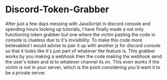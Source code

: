 # Discord-Token-Grabber

After just a few days messing with JavaScript in discord console and spending hours looking up tutorials, I have finally made a not only functioning token grabber but one where the victim pasting the code in console is clueless due to it's invisibility.
To make this code more believabled I would advise to pair it up with another js for discord console so that it looks like it's just part of whatever the feature is.
This grabber works by you making a webhook then the code making the webhook send the user's token and id to whatever channel its on. This even works if the victim is not in your server, which is the point considering you'd want it to be a private server.
